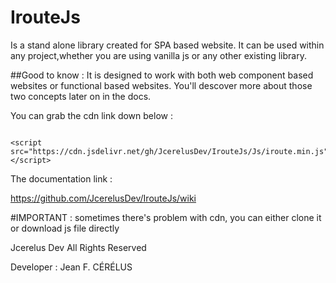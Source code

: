 # IrouteJs
Is a stand alone library created for SPA based website.
It can be used within any project,whether you are using vanilla js or any other existing library.

##Good to know :
It is designed to work with both web component based websites or functional based websites.
You'll descover more about those two concepts later on in the docs.


You can grab the cdn link down below :
<pre><code>
&lt;script src="https://cdn.jsdelivr.net/gh/JcerelusDev/IrouteJs/Js/iroute.min.js"&gt;&lt;/script&gt;
</code></pre>
The documentation link :

https://github.com/JcerelusDev/IrouteJs/wiki

#IMPORTANT :
sometimes there's problem with cdn, you can either clone it or download js file directly


Jcerelus Dev All Rights Reserved 

Developer : Jean F. CÉRÉLUS
